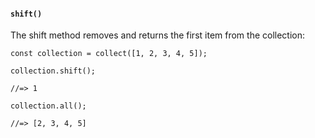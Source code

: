 #### ``shift()``
The shift method removes and returns the first item from the collection:
	
	const collection = collect([1, 2, 3, 4, 5]);
	
	collection.shift();
	
	//=> 1
	
	collection.all();
	
	//=> [2, 3, 4, 5]